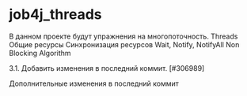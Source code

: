 # job4j_threads

В данном проекте будут упражнения на многопоточность.
Threads
Общие ресурсы
Синхронизация ресурсов
Wait, Notify, NotifyAll
Non Blocking Algorithm

3.1. Добавить изменения в последний коммит. [#306989]

Дополнительные изменения в последний коммит